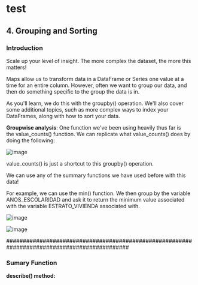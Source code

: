 # test

## **4. Grouping and Sorting**

### **Introduction**

Scale up your level of insight. The more complex the dataset, the more this matters!

Maps allow us to transform data in a DataFrame or Series one value at a time for an entire column. However, often we want to group our data, and then do something specific to the group the data is in.

As you'll learn, we do this with the groupby() operation. We'll also cover some additional topics, such as more complex ways to index your DataFrames, along with how to sort your data.

**Groupwise analysis**: One function we've been using heavily thus far is the value_counts() function. We can replicate what value_counts() does by doing the following:

![image](https://github.com/CLAREISMO/test/assets/63759427/235bfc4b-f289-47e4-a7cb-a81ee130702b)

value_counts() is just a shortcut to this groupby() operation.  

We can use any of the summary functions we have used before with this data!

For example, we can use the min() function. We then group by the variable ANOS_ESCOLARIDAD and ask it to return the minimum value associated with the variable ESTRATO_VIVIENDA associated with.

![image](https://github.com/CLAREISMO/test/assets/63759427/27988d25-9dee-4bf4-b4d1-4aafe2f5b051)

![image](https://github.com/CLAREISMO/test/assets/63759427/13454ca3-bd0a-4642-8bfe-fed1f7f78f6c)







#############################################################################################


### **Sumary Function**

**describe() method:**









































































































































































